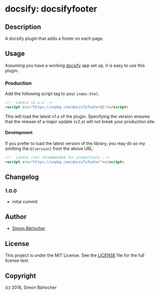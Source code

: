 # docsify: docsifyfooter

## Description

A docsify plugin that adds a footer on each page.

## Usage

Assuming you have a working [docsify](https://docsify.js.org) app set up, it is easy to use this plugin.

### Production

Add the following script tag to your `index.html`:

```html
<!-- Latest v1.x.x -->
<script src="https://unpkg.com/docsifyfooter@1"></script>
```

This will load the latest v1.x of the plugin. Specifying the version ensures that the release of a major update (v2.x) will not break your production site.

#### Development

If you prefer to load the latest version of the library, you may do so my omitting the `@[version]` from the above URL:

```html
<!-- Latest (not recommended for production) -->
<script src="https://unpkg.com/docsifyfooter"></script>
```

## Changelog

### 1.0.0

* inital commit

## Author

* [Simon Bärlocher](https://sbaerlocher.ch)

## License

This project is under the MIT License. See the [LICENSE](https://sbaerlo.ch/licence) file for the full license text.

## Copyright

(c) 2018, Simon Bärlocher